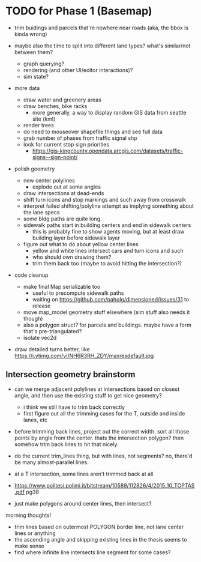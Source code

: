 # TODO for Phase 1 (Basemap)

- trim buidings and parcels that're nowhere near roads (aka, the bbox is kinda wrong)

- maybe also the time to split into different lane types? what's similar/not between them?
	- graph querying?
	- rendering (and other UI/editor interactions)?
	- sim state?

- more data
	- draw water and greenery areas
	- draw benches, bike racks
		- more generally, a way to display random GIS data from seattle site (kml)
	- render trees
	- do need to mouseover shapefile things and see full data
	- grab number of phases from traffic signal shp
	- look for current stop sign priorities
		- https://gis-kingcounty.opendata.arcgis.com/datasets/traffic-signs--sign-point/

- polish geometry
	- new center polylines
		- explode out at some angles
	- draw intersections at dead-ends
	- shift turn icons and stop markings and such away from crosswalk
	- interpret failed shifting/polyline attempt as implying something about the lane specs
	- some bldg paths are quite long.
	- sidewalk paths start in building centers and end in sidewalk centers
		- this is probably fine to show agents moving, but at least draw
		  building layer before sidewalk layer
	- figure out what to do about yellow center lines
		- yellow and white lines intersect cars and turn icons and such
		- who should own drawing them?
		- trim them back too (maybe to avoid hitting the intersection?)

- code cleanup
	- make final Map serializable too
		- useful to precompute sidewalk paths
		- waiting on https://github.com/paholg/dimensioned/issues/31 to release
	- move map_model geometry stuff elsewhere (sim stuff also needs it though)
	- also a polygon struct? for parcels and buildings. maybe have a form that's pre-triangulated?
	- isolate vec2d

- draw detailed turns better, like https://i.ytimg.com/vi/NH6R3RH_ZDY/maxresdefault.jpg

## Intersection geometry brainstorm

- can we merge adjacent polylines at intersections based on closest angle, and then use the existing stuff to get nice geometry?
	- i think we still have to trim back correctly
	- first figure out all the trimming cases for the T, outside and inside lanes, etc


- before trimming back lines, project out the correct width. sort all those points by angle from the center. thats the intersection polygon? then somehow trim back lines to hit that nicely.
- do the current trim_lines thing, but with lines, not segments? no, there'd be many almost-parallel lines.

- at a T intersection, some lines aren't trimmed back at all

- https://www.politesi.polimi.it/bitstream/10589/112826/4/2015_10_TOPTAS.pdf pg38

- just make polygons around center lines, then intersect?






morning thoughts!

- trim lines based on outermost POLYGON border line, not lane center lines or anything
- the ascending angle and skipping existing lines in the thesis seems to make sense
- find where infinite line intersects line segment for some cases?
